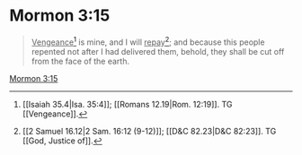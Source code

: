# Mormon 3:15

> <u>Vengeance</u>[^a] is mine, and I will <u>repay</u>[^b]; and because this people repented not after I had delivered them, behold, they shall be cut off from the face of the earth.

[Mormon 3:15](https://www.churchofjesuschrist.org/study/scriptures/bofm/morm/3?lang=eng&id=p15#p15)


[^a]: [[Isaiah 35.4|Isa. 35:4]]; [[Romans 12.19|Rom. 12:19]]. TG [[Vengeance]].
[^b]: [[2 Samuel 16.12|2 Sam. 16:12 (9-12)]]; [[D&C 82.23|D&C 82:23]]. TG [[God, Justice of]].
